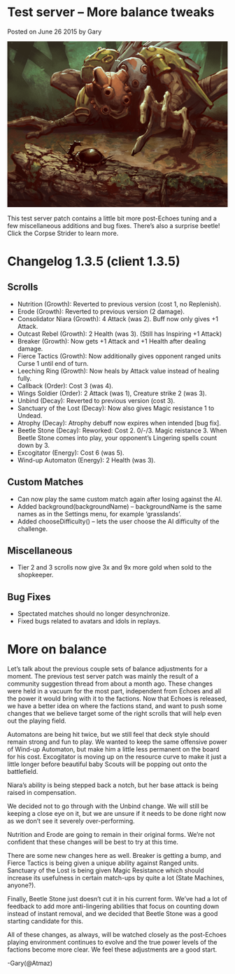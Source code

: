 # Test server – More balance tweaks

Posted on June 26 2015 by Gary
 
![image](images/2015/06/corpse_strider1.png)

This test server patch contains a little bit more post-Echoes tuning and a few miscellaneous additions and bug fixes. There’s also a surprise beetle! Click the Corpse Strider to learn more.

# Changelog 1.3.5 (client 1.3.5)
## Scrolls
* Nutrition (Growth): Reverted to previous version (cost 1, no Replenish).
* Erode (Growth): Reverted to previous version (2 damage).
* Consolidator Niara (Growth): 4 Attack (was 2). Buff now only gives +1 Attack.
* Outcast Rebel (Growth): 2 Health (was 3). (Still has Inspiring +1 Attack)
* Breaker (Growth): Now gets +1 Attack and +1 Health after dealing damage.
* Fierce Tactics (Growth): Now additionally gives opponent ranged units Curse 1 until end of turn.
* Leeching Ring (Growth): Now heals by Attack value instead of healing fully.
* Callback (Order): Cost 3 (was 4).
* Wings Soldier (Order): 2 Attack (was 1), Creature strike 2 (was 3).
* Unbind (Decay): Reverted to previous version (cost 3).
* Sanctuary of the Lost (Decay): Now also gives Magic resistance 1 to Undead.
* Atrophy (Decay): Atrophy debuff now expires when intended [bug fix].
* Beetle Stone (Decay): Reworked: Cost 2. 0/-/3. Magic reistance 3. When Beetle Stone comes into play, your opponent’s Lingering spells count down by 3.
* Excogitator (Energy): Cost 6 (was 5).
* Wind-up Automaton (Energy): 2 Health (was 3).
## Custom Matches
* Can now play the same custom match again after losing against the AI.
* Added background(backgroundName) – backgroundName is the same names as in the Settings menu, for example ‘grasslands’.
* Added chooseDifficulty() – lets the user choose the AI difficulty of the challenge.
## Miscellaneous
* Tier 2 and 3 scrolls now give 3x and 9x more gold when sold to the shopkeeper.
## Bug Fixes
* Spectated matches should no longer desynchronize.
* Fixed bugs related to avatars and idols in replays.
 

# More on balance
Let’s talk about the previous couple sets of balance adjustments for a moment. The previous test server patch was mainly the result of a community suggestion thread from about a month ago. These changes were held in a vacuum for the most part, independent from Echoes and all the power it would bring with it to the factions. Now that Echoes is released, we have a better idea on where the factions stand, and want to push some changes that we believe target some of the right scrolls that will help even out the playing field.

Automatons are being hit twice, but we still feel that deck style should remain strong and fun to play. We wanted to keep the same offensive power of Wind-up Automaton, but make him a little less permanent on the board for his cost. Excogitator is moving up on the resource curve to make it just a little longer before beautiful baby Scouts will be popping out onto the battlefield.

Niara’s ability is being stepped back a notch, but her base attack is being raised in compensation.

We decided not to go through with the Unbind change. We will still be keeping a close eye on it, but we are unsure if it needs to be done right now as we don’t see it severely over-performing.

Nutrition and Erode are going to remain in their original forms. We’re not confident that these changes will be best to try at this time.

There are some new changes here as well. Breaker is getting a bump, and Fierce Tactics is being given a unique ability against Ranged units. Sanctuary of the Lost is being given Magic Resistance which should increase its usefulness in certain match-ups by quite a lot (State Machines, anyone?).

Finally, Beetle Stone just doesn’t cut it in his current form. We’ve had a lot of feedback to add more anti-lingering abilities that focus on counting down instead of instant removal, and we decided that Beetle Stone was a good starting candidate for this.

All of these changes, as always, will be watched closely as the post-Echoes playing environment continues to evolve and the true power levels of the factions become more clear. We feel these adjustments are a good start.

-Gary(@Atmaz)